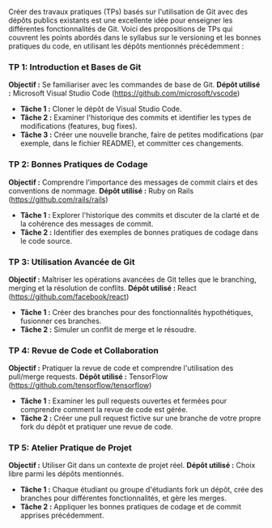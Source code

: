 Créer des travaux pratiques (TPs) basés sur l'utilisation de Git avec des dépôts publics existants est une excellente idée pour enseigner les différentes fonctionnalités de Git. Voici des propositions de TPs qui couvrent les points abordés dans le syllabus sur le versioning et les bonnes pratiques du code, en utilisant les dépôts mentionnés précédemment :

### TP 1: Introduction et Bases de Git

**Objectif :** Se familiariser avec les commandes de base de Git.
**Dépôt utilisé :** Microsoft Visual Studio Code (https://github.com/microsoft/vscode)

- **Tâche 1 :** Cloner le dépôt de Visual Studio Code.
- **Tâche 2 :** Examiner l'historique des commits et identifier les types de modifications (features, bug fixes).
- **Tâche 3 :** Créer une nouvelle branche, faire de petites modifications (par exemple, dans le fichier README), et committer ces changements.

### TP 2: Bonnes Pratiques de Codage

**Objectif :** Comprendre l'importance des messages de commit clairs et des conventions de nommage.
**Dépôt utilisé :** Ruby on Rails (https://github.com/rails/rails)

- **Tâche 1 :** Explorer l'historique des commits et discuter de la clarté et de la cohérence des messages de commit.
- **Tâche 2 :** Identifier des exemples de bonnes pratiques de codage dans le code source.

### TP 3: Utilisation Avancée de Git

**Objectif :** Maîtriser les opérations avancées de Git telles que le branching, merging et la résolution de conflits.
**Dépôt utilisé :** React (https://github.com/facebook/react)

- **Tâche 1 :** Créer des branches pour des fonctionnalités hypothétiques, fusionner ces branches.
- **Tâche 2 :** Simuler un conflit de merge et le résoudre.

### TP 4: Revue de Code et Collaboration

**Objectif :** Pratiquer la revue de code et comprendre l'utilisation des pull/merge requests.
**Dépôt utilisé :** TensorFlow (https://github.com/tensorflow/tensorflow)

- **Tâche 1 :** Examiner les pull requests ouvertes et fermées pour comprendre comment la revue de code est gérée.
- **Tâche 2 :** Créer une pull request fictive sur une branche de votre propre fork du dépôt et pratiquer une revue de code.

### TP 5: Atelier Pratique de Projet

**Objectif :** Utiliser Git dans un contexte de projet réel.
**Dépôt utilisé :** Choix libre parmi les dépôts mentionnés.

- **Tâche 1 :** Chaque étudiant ou groupe d'étudiants fork un dépôt, crée des branches pour différentes fonctionnalités, et gère les merges.
- **Tâche 2 :** Appliquer les bonnes pratiques de codage et de commit apprises précédemment.

